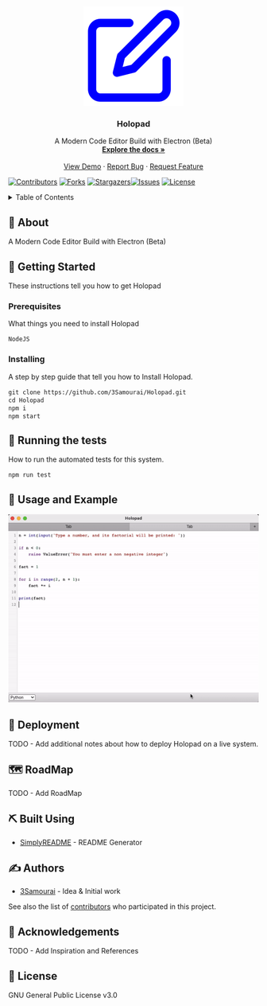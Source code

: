 <!--
*** Thanks for use SimplyREADME.
***
***
*** To find what you do complete. Do a search (Ctrl/Cmd-F) «TODO»
***
-->
<p align="center">
  <a href="" rel="noopener">
 <img width=200px height=200px src="https://raw.githubusercontent.com/3Samourai/Holopad/main/docs/edit.svg" alt="Project logo"></a>
</p>

<h3 align="center">Holopad</h3>
 <p align="center">
    A Modern Code Editor Build with Electron (Beta)
    <br />
    <a href="https://github.com/3Samourai/Holopad#about"><strong>Explore the docs »</strong></a>
    <br />
    <br />
    <a href="#usage">View Demo</a>
    ·
    <a href="https://github.com/3Samourai/Holopad/issues">Report Bug</a>
    ·
    <a href="https://github.com/3Samourai/Holopad/issues">Request Feature</a>
  </p>
  
[![Contributors][contributors-shield]][contributors-url] [![Forks][forks-shield]][forks-url] [![Stargazers][stars-shield]][stars-url][![Issues][issues-shield]][issues-url] [![License][license-shield]][license-url]
<details>
  <summary>Table of Contents</summary>
  <ol>
    <li>
      <a href="#about">About The Project</a>
      <ul>
        <li><a href="#built-with">Built With</a></li>
      </ul>
    </li>
    <li>
      <a href="#getting_started">Getting Started</a>
      <ul>
        <li><a href="#prerequisites">Prerequisites</a></li>
        <li><a href="#installing">Installing</a></li>
      </ul>
    </li>
     <li><a href="#tests">Running the tests</a></li>
    <li><a href="#usage">Usage and Example</a></li>
    <li><a href="#roadmap">Roadmap</a></li>
    <li><a href="#built_using">Built Using</a></li>
    <li><a href="#authors">Authors</a></li>
    <li><a href="#acknowledgement">Acknowledgement</a></li>
    <li><a href="#license">License</a></li>

  </ol>
</details>

## 🧐 About <a name = "about"></a>
A Modern Code Editor Build with Electron (Beta)

## 🏁 Getting Started <a name = "getting_started"></a>
These instructions tell you how to get Holopad

### Prerequisites
What things you need to install Holopad

```
NodeJS 
```

### Installing
A step by step guide that tell you how to Install Holopad.


```
git clone https://github.com/3Samourai/Holopad.git 
cd Holopad 
npm i 
npm start
```

## 🔧 Running the tests <a name = "tests"></a>
How to run the automated tests for this system.

```
npm run test
```

## 🎈 Usage and Example <a name="usage"></a>
 <img src="https://raw.githubusercontent.com/3Samourai/Holopad/main/src/HolopadGif.gif" alt="GIF Example"></a>
 
## 🚀 Deployment <a name = "deployment"></a>
TODO - Add additional notes about how to deploy Holopad on a live system.

## 🗺 RoadMap <a name = "roadmap"></a>
TODO - Add RoadMap

## ⛏️ Built Using <a name = "built_using"></a>
- [SimplyREADME](https://github.com/3Samourai/simply-readme) - README Generator


## ✍️ Authors <a name = "authors"></a>
- [3Samourai](https://github.com/3Samourai) - Idea & Initial work

See also the list of [contributors](https://github.com/https://github.com/3Samourai/Holopad/contributors) who participated in this project.

## 🎉 Acknowledgements <a name = "acknowledgement"></a>
TODO -  Add Inspiration and References

## 🎉 License <a name = "license"></a>
GNU General Public License v3.0

[contributors-shield]: https://img.shields.io/github/contributors/3Samourai/Holopad.svg?style=for-the-badge 
[contributors-url]: https://github.com/3Samourai/Holopad/graphs/contributors 
[forks-shield]: https://img.shields.io/github/forks/3Samourai/Holopad.svg?style=for-the-badge 
[forks-url]: https://github.com/3Samourai/Holopad/network/members 
[stars-shield]: https://img.shields.io/github/stars/3Samourai/Holopad.svg?style=for-the-badge 
[stars-url]: https://github.com/3Samourai/Holopad/stargazers 
[issues-shield]: https://img.shields.io/github/issues/3Samourai/Holopad.svg?style=for-the-badge 
[issues-url]: https://github.com/3Samourai/Holopad/issues 
[license-shield]: https://img.shields.io/github/license/3Samourai/Holopad.svg?style=for-the-badge 
[license-url]: https://github.com/3Samourai/Holopad/blob/master/LICENSE.txt 
